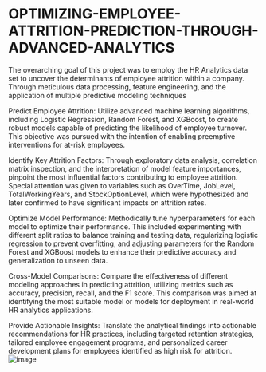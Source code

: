 # OPTIMIZING-EMPLOYEE-ATTRITION-PREDICTION-THROUGH-ADVANCED-ANALYTICS
The overarching goal of this project was to employ the HR Analytics data set to uncover the determinants of employee attrition within a company. Through meticulous data processing, feature engineering, and the application of multiple predictive modeling techniques

Predict Employee Attrition: Utilize advanced machine learning algorithms, including Logistic Regression, Random Forest, and XGBoost, to create robust models capable of predicting the likelihood of employee turnover. This objective was pursued with the intention of enabling preemptive interventions for at-risk employees.

Identify Key Attrition Factors: Through exploratory data analysis, correlation matrix inspection, and the interpretation of model feature importances, pinpoint the most influential factors contributing to employee attrition. Special attention was given to variables such as OverTime, JobLevel, TotalWorkingYears, and StockOptionLevel, which were hypothesized and later confirmed to have significant impacts on attrition rates.

Optimize Model Performance: Methodically tune hyperparameters for each model to optimize their performance. This included experimenting with different split ratios to balance training and testing data, regularizing logistic regression to prevent overfitting, and adjusting parameters for the Random Forest and XGBoost models to enhance their predictive accuracy and generalization to unseen data.

Cross-Model Comparisons: Compare the effectiveness of different modeling approaches in predicting attrition, utilizing metrics such as accuracy, precision, recall, and the F1 score. This comparison was aimed at identifying the most suitable model or models for deployment in real-world HR analytics applications.

Provide Actionable Insights: Translate the analytical findings into actionable recommendations for HR practices, including targeted retention strategies, tailored employee engagement programs, and personalized career development plans for employees identified as high risk for attrition.
![image](https://github.com/PranavKuramkoteSudhir/OPTIMIZING-EMPLOYEE-ATTRITION-PREDICTION-THROUGH-ADVANCED-ANALYTICS/assets/139109363/3c9f00fc-f1a5-446b-a0f8-9f0a5ba84316)
